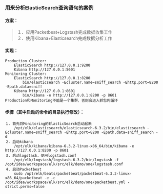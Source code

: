 ### 用来分析ElasticSearch查询语句的案例
#### 方案：
> １．应用Packetbeat+Logstash完成数据收集工作   
> ２．使用Kibana+Elasticsearch完成数据分析工作

#### 实现：
    Production Cluster:
        ElasticSearch http://127.0.0.1:9200
        Kibana http://127.0.0.1:5601
    Monitoring Cluster:
        ElasticSearch http://127.0.0.1:8200
            bin/elasticsearch -Ecluster.name=sniff_search -Ehttp.port=8200 -Epath.data=sniff
        Kibana http://127.0.0.1:8601
            bin/kibana -e http://127.0.0.1:8200 -p 8601
    Production和Monitoring不能是一个集群，否则会进入抓包死循环
    
#### 步骤（其中启动的命令的目录执行修改）：
    １．首先将Monitoring的ElasticSearch启动起来   
        /opt/elk/elasticsearch/elasticsearch-6.3.2/bin/elasticsearch -Ecluster.name=sniff_search -Ehttp.port=8200 -Epath.data=sniff_search -d
    ２．启动kibana
        /opt/elk/kibana/kibana-6.3.2-linux-x86_64/bin/kibana -e http://127.0.0.1:8200 -p 8601
    ３．启动logstash，使用logstash.conf
        /opt/elk/logstash/logstash-6.3.2/bin/logstash -f /opt/idea/workspace/elk/src/elk/demo/one/logstash.conf
    ４．启动Packetbeat
        sudo /opt/elk/beats/packetbeat/packetbeat-6.3.2-linux-x86_64/packetbeat -e -c /opt/idea/workspace/elk/src/elk/demo/one/packetbeat.yml -strict.perms=false